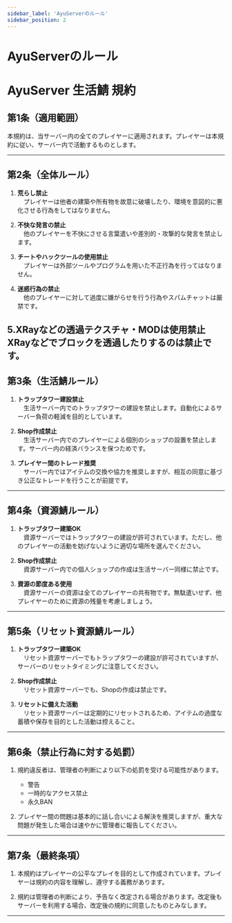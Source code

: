 ```yaml
---
sidebar_label: 'AyuServerのルール'
sidebar_position: 2
---
```


# AyuServerのルール

# **AyuServer 生活鯖 規約**

## 第1条（適用範囲）
本規約は、当サーバー内の全てのプレイヤーに適用されます。プレイヤーは本規約に従い、サーバー内で活動するものとします。

---

## **第2条（全体ルール）**
1. **荒らし禁止**  
　プレイヤーは他者の建築や所有物を故意に破壊したり、環境を意図的に悪化させる行為をしてはなりません。
   
2. **不快な発言の禁止**  
　他のプレイヤーを不快にさせる言葉遣いや差別的・攻撃的な発言を禁止します。

3. **チートやハックツールの使用禁止**  
　プレイヤーは外部ツールやプログラムを用いた不正行為を行ってはなりません。

4. **迷惑行為の禁止**  
　他のプレイヤーに対して過度に嫌がらせを行う行為やスパムチャットは厳禁です。

5.**XRayなどの透過テクスチャ・MODは使用禁止**
    XRayなどでブロックを透過したりするのは禁止です。
---

## **第3条（生活鯖ルール）**
1. **トラップタワー建設禁止**  
　生活サーバー内でのトラップタワーの建設を禁止します。自動化によるサーバー負荷の軽減を目的としています。

2. **Shop作成禁止**  
　生活サーバー内でのプレイヤーによる個別のショップの設置を禁止します。サーバー内の経済バランスを保つためです。

3. **プレイヤー間のトレード推奨**  
　サーバー内ではアイテムの交換や協力を推奨しますが、相互の同意に基づき公正なトレードを行うことが前提です。

---

## **第4条（資源鯖ルール）**
1. **トラップタワー建築OK**  
　資源サーバーではトラップタワーの建設が許可されています。ただし、他のプレイヤーの活動を妨げないように適切な場所を選んでください。

2. **Shop作成禁止**  
　資源サーバー内での個人ショップの作成は生活サーバー同様に禁止です。

3. **資源の節度ある使用**  
　資源サーバーの資源は全てのプレイヤーの共有物です。無駄遣いせず、他プレイヤーのために資源の残量を考慮しましょう。

---

## **第5条（リセット資源鯖ルール）**
1. **トラップタワー建築OK**  
　リセット資源サーバーでもトラップタワーの建設が許可されていますが、サーバーのリセットタイミングに注意してください。

2. **Shop作成禁止**  
　リセット資源サーバーでも、Shopの作成は禁止です。

3. **リセットに備えた活動**  
　リセット資源サーバーは定期的にリセットされるため、アイテムの過度な蓄積や保存を目的とした活動は控えること。

---

## **第6条（禁止行為に対する処罰）**
1. 規約違反者は、管理者の判断により以下の処罰を受ける可能性があります。
   - 警告
   - 一時的なアクセス禁止
   - 永久BAN

2. プレイヤー間の問題は基本的に話し合いによる解決を推奨しますが、重大な問題が発生した場合は速やかに管理者に報告してください。

---

## **第7条（最終条項）**
1. 本規約はプレイヤーの公平なプレイを目的として作成されています。プレイヤーは規約の内容を理解し、遵守する義務があります。

2. 規約は管理者の判断により、予告なく改定される場合があります。改定後もサーバーを利用する場合、改定後の規約に同意したものとみなします。

---